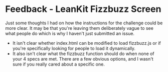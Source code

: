 # Feedback - LeanKit Fizzbuzz Screen

Just some thoughts I had on how the instructions for the challenge could be more clear. It may be that you're leaving them deliberately vague to see what people do which is why I haven't just submitted an issue.

* It isn't clear whether index.html can be modified to load fizzbuzz.js or if you're specifically looking for people to load it dynamically.
* It also isn't clear what the fizzbuzz function should do when none of your 4 specs are met. There are a few obvious options, and I wasn't sure if you really cared about a specific one.